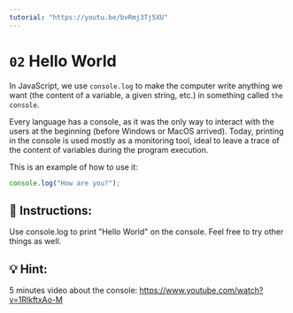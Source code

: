 ```yaml
---
tutorial: "https://youtu.be/bvRmj3Tj5XU"
---
```


# `02` Hello World

In JavaScript, we use `console.log` to make the computer write anything we want (the content of a variable, a given string, etc.) in something called `the console`.

Every language has a console, as it was the only way to interact with the users at the beginning (before  Windows or MacOS arrived). Today, printing in the console is used mostly as a monitoring tool, ideal to leave a trace of the content of variables during the program execution.

This is an example of how to use it:
```js
console.log("How are you?");
```

## 📝 Instructions:

Use console.log to print "Hello World" on the console. Feel free to try other things as well.

## 💡 Hint:

5 minutes video about the console:
https://www.youtube.com/watch?v=1RlkftxAo-M